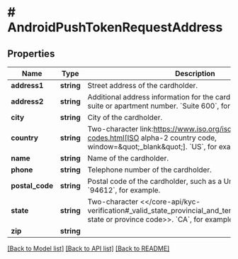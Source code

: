 # # AndroidPushTokenRequestAddress

## Properties

Name | Type | Description | Notes
------------ | ------------- | ------------- | -------------
**address1** | **string** | Street address of the cardholder. | [optional]
**address2** | **string** | Additional address information for the cardholder, such as a suite or apartment number.  &#x60;Suite 600&#x60;, for example. | [optional]
**city** | **string** | City of the cardholder. | [optional]
**country** | **string** | Two-character link:https://www.iso.org/iso-3166-country-codes.html[ISO alpha-2 country code, window&#x3D;\&quot;_blank\&quot;]. &#x60;US&#x60;, for example. | [optional]
**name** | **string** | Name of the cardholder. | [optional]
**phone** | **string** | Telephone number of the cardholder. | [optional]
**postal_code** | **string** | Postal code of the cardholder, such as a United States ZIP code. &#x60;94612&#x60;, for example. | [optional]
**state** | **string** | Two-character &lt;&lt;/core-api/kyc-verification#_valid_state_provincial_and_territorial_abbreviations, state or province code&gt;&gt;. &#x60;CA&#x60;, for example. | [optional]
**zip** | **string** |  | [optional]

[[Back to Model list]](../../README.md#models) [[Back to API list]](../../README.md#endpoints) [[Back to README]](../../README.md)
